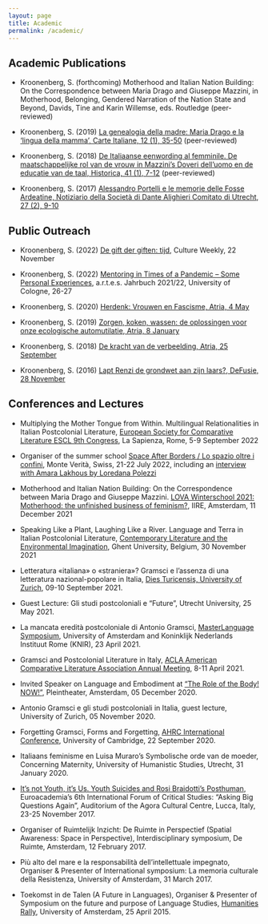 ```yaml
---
layout: page
title: Academic
permalink: /academic/
---
```



Academic Publications
------------

- Kroonenberg, S. (forthcoming) Motherhood and Italian Nation Building: On the Correspondence between Maria Drago and Giuseppe Mazzini, in Motherhood, Belonging, Gendered Narration of the Nation State and Beyond, Davids, Tine and Karin Willemse, eds. Routledge (peer-reviewed)

- Kroonenberg, S. (2019) [La genealogia della madre: Maria Drago e la ‘lingua della mamma’, Carte Italiane, 12 (1), 35-50](https://escholarship.org/uc/item/2bq1j688#main) (peer-reviewed)

- Kroonenberg, S. (2018) [De Italiaanse eenwording al femminile. De maatschappelijke rol van de vrouw in Mazzini’s Doveri dell’uomo en de educatie van de taal, Historica, 41 (1), 7-12](https://www.gendergeschiedenis.nl/index.php/tijdschrift/inhoudsopgave-historica/218-in-historica-winter-2018) (peer-reviewed)

- Kroonenberg, S. (2017) [Alessandro Portelli e le memorie delle Fosse Ardeatine, Notiziario della Società di Dante Alighieri Comitato di Utrecht, 27 (2), 9-10](https://issuu.com/danteutrecht/docs/notiziario_dante_utrecht_-_juni_201)

 
Public Outreach
---------------
- Kroonenberg, S. (2022) [De gift der giften: tijd](https://culture-weekly.com/2022/11/22/de-gift-der-giften-tijd/), Culture Weekly, 22 November

- Kroonenberg, S. (2022) [Mentoring in Times of a Pandemic – Some Personal Experiences](https://artes.phil-fak.uni-koeln.de/sites/artesGS/Presse/022_artesJahrbuch_final.pdf),	a.r.t.e.s. Jahrbuch 2021/22, University of Cologne, 26-27
 
- Kroonenberg, S. (2020) [Herdenk: Vrouwen en Fascisme, Atria, 4 May](https://atria.nl/nieuws-publicaties/herdenk-vrouwen-en-fascisme/)

- Kroonenberg, S. (2019) [Zorgen, koken, wassen: de oplossingen voor onze ecologische automutilatie, Atria, 8 January](https://atria.nl/nieuws-publicaties/feminisme/feminisme-21ste-eeuw/zorgen-koken-wassen-de-oplossingen-voor-onze-ecologische-automutilatie/)

- Kroonenberg, S. (2018) [De kracht van de verbeelding, Atria, 25 September](https://atria.nl/nieuws-publicaties/feminisme/feminisme-20e-eeuw/de-kracht-van-de-verbeelding/)

- Kroonenberg, S. (2016) [Lapt Renzi de grondwet aan zijn laars?, DeFusie, 28 November](http://defusie.net/lapt-renzi-de-grondwet-aan-zijn-laars/)


Conferences and Lectures
------------------
- Multiplying the Mother Tongue from Within. Multilingual Relationalities in Italian Postcolonial Literature, [European Society for Comparative Literature ESCL 9th Congress](https://www.esclselc2021-sapienza-uniroma1.org/), La Sapienza, Rome, 5-9 September 2022 

- Organiser of the summer school [Space After Borders / Lo spazio oltre i confini](https://www.spaceafterborders.com/en/), Monte Verità, Swiss, 21-22 July 2022, including an [interview with Amara Lakhous by Loredana Polezzi](https://www.youtube.com/watch?v=n-lSucMphgg)

- Motherhood and Italian Nation Building: On the Correspondence between Maria Drago and Giuseppe Mazzini. [LOVA Winterschool 2021: Motherhood: the unfinished business of feminism?](https://www.ru.nl/caos/nieuws/activiteitenkalender/agenda/motherhood-the-unfinished-business-feminism/), IIRE, Amsterdam, 11 December 2021

- Speaking Like a Plant, Laughing Like a River. Language and Terra in Italian Postcolonial Literature, [Contemporary Literature and the Environmental Imagination](https://www.literature.green/en/conference-2021/), Ghent University, Belgium, 30 November 2021

- Letteratura «italiana» o «straniera»? Gramsci e l’assenza di una letteratura nazional-popolare in Italia, [Dies Turicensis, University of Zurich](https://www.rose.uzh.ch/de/forschung/forschungamrose/kongresse/diesromanicusturicensis/diesromanicusXI2021.html), 09-10 September 2021.

- Guest Lecture: Gli studi postcoloniali e “Future”, Utrecht University, 25 May 2021.

- La mancata eredità postcoloniale di Antonio Gramsci, [MasterLanguage Symposium](https://www.knir.it/nl/evenementen/simposio-masterlanguage/), University of Amsterdam and Koninklijk Nederlands Instituut Rome (KNIR), 23 April 2021.

- Gramsci and Postcolonial Literature in Italy, [ACLA American Comparative Literature Association Annual Meeting](https://www.acla.org/acla-2021), 8-11 April 2021.

- Invited Speaker on Language and Embodiment at [“The Role of the Body! NOW!”](https://plein-theater.nl/agenda/10134/the-role-of-the-body-now), Pleintheater, Amsterdam, 05 December 2020.

- Antonio Gramsci e gli studi postcoloniali in Italia, guest lecture, University of Zurich, 05 November 2020.

- Forgetting Gramsci, Forms and Forgetting, [AHRC International Conference](https://2020.cambridgeahrcdtpconferences.co.uk/), University of Cambridge, 22 September 2020.

- Italiaans feminisme en Luisa Muraro’s Symbolische orde van de moeder, Concerning Maternity, University of Humanistic Studies, Utrecht, 31 January 2020.

- [It’s not Youth, it’s Us. Youth Suicides and Rosi Braidotti’s Posthuman](https://euroacademia.eu/presentation/it%e2%80%99s-not-youth-it%e2%80%99s-us-youth-suicides-and-rosi-braidotti%e2%80%99s-post-human-ethics/), Euroacademia’s 6th International Forum of Critical Studies: “Asking Big Questions Again”, Auditorium of the Agora Cultural Centre, Lucca, Italy, 23-25 November 2017.

- Organiser of Ruimtelijk Inzicht: De Ruimte in Perspectief (Spatial Awareness: Space in Perspective), Interdisciplinary symposium, De Ruimte, Amsterdam, 12 February 2017.

- Più alto del mare e la responsabilità dell’intellettuale impegnato, Organiser & Presenter of International symposium: La memoria culturale della Resistenza, University of Amsterdam, 31 March 2017.

- Toekomst in de Talen (A Future in Languages), Organiser & Presenter of Symposium on the future and purpose of Language Studies, [Humanities Rally](https://humanitiesrally.com/), University of Amsterdam, 25 April 2015.
